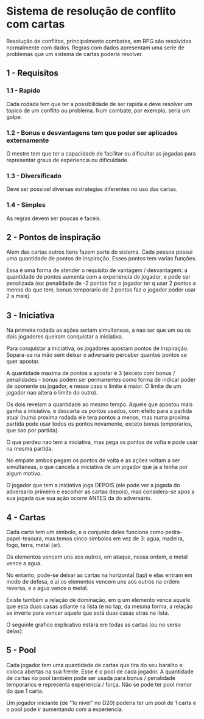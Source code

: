 # Sistema de resolução de conflito com cartas

Resolução de conflitos, principalmente combates, em RPG são resolvidos normalmente com dados. Regras com dados apresentam uma serie de problemas 
que um sistema de cartas poderia resolver.

## 1 - Requisitos

### 1.1 - Rapido
Cada rodada tem que ter a possibilidade de ser rapida e deve resolver um topico de um conflito ou problema. Num combate, por exemplo, seria um golpe.

### 1.2 - Bonus e desvantagens tem que poder ser aplicados externamente
O mestre tem que ter a capacidade de facilitar ou dificultar as jogadas para representar graus de experiencia ou dificuldade.

### 1.3 - Diversificado
Deve ser possivel diversas estrategias diferentes no uso das cartas.

### 1.4 - Simples
As regras devem ser poucas e faceis.

## 2 - Pontos de inspiração

Alem das cartas outros itens fazem parte do sistema. Cada pessoa possui uma quantidade de pontos de inspiração. Esses pontos tem varias funções.

Essa é uma forma de atender o requisito de vantagem / desvantagem: a quantidade de pontos aumenta com a experiencia do jogador, e pode ser penalizada
(ex: penalidade de -2 pontos faz o jogador ter q usar 2 pontos a menos do que tem, bonus temporario de 2 pontos faz o jogador poder usar 2 a mais). 

## 3 - Iniciativa

Na primeira rodada as ações seriam simultaneas, a nao ser que um ou os dois jogadores queiram conquistar a iniciativa.

Para conquistar a iniciativa, os jogadores apostam pontos de inspiração. Separa-se na mão sem deixar o adversario perceber quantos pontos se quer apostar.

A quantidade maxima de pontos a apostar é 3 (exceto com bonus / penalidades - bonus podem ser permanentes como forma de indicar poder de oponente ou jogador,
e nesse caso o limite é maior. O limite de um jogador nao altera o limite do outro).

Os dois revelam a quantidade ao mesmo tempo. Aquele que apostou mais ganha a iniciativa, e descarta os pontos usados, com efeito para a partida atual 
(numa proxima rodada ele tera pontos a menos, mas numa proxima partida pode usar todos os pontos novamente, exceto bonus temporarios, que sao por partida).

O que perdeu nao tem a iniciativa, mas pega os pontos de volta e pode usar na mesma partida.

No empate ambos pegam os pontos de volta e as ações voltam a ser simultaneas, o que cancela a iniciativa de um jogador que ja a tenha por algum motivo.

O jogador que tem a iniciativa joga DEPOIS (ele pode ver a jogada do adversario primeiro e escolher as cartas depois), mas considera-se apos a sua jogada que 
sua ação ocorre ANTES da do adversário.

## 4 - Cartas

Cada carta tem um simbolo, e o conjunto deles funciona como pedra-papel-tesoura, mas temos cinco simbolos em vez de 3: agua, madeira, fogo, terra, metal (ar). 

Os elementos vencem uns aos outros, em ataque, nessa ordem, e metal vence a agua.

No entanto, pode-se deixar as cartas na horizontal (tap) e elas entram em modo de defesa, e ai os elementos vencem uns aos outros na ordem reversa, e a agua 
vence o metal.

Existe também a relação de dominação, em q um elemento vence aquele que esta duas casas adiante na lista (e no tap, da mesma forma, a relação se inverte para 
vencer aquele que está duas casas atras na lista.

O seguinte grafico explicativo estará em todas as cartas (ou no verso delas):


## 5 - Pool

Cada jogador tem uma quantidade de cartas que tira do seu baralho e coloca abertas na sua frente. Esse é o pool de cada jogador. A quantidade de cartas no pool
também pode ser usada para bonus / penalidade temporarios e representa experiencia / força. Não se pode ter pool menor do que 1 carta.

Um jogador iniciante (de "1o nivel" no D20) poderia ter um pool de 1 carta e o pool pode ir aumentando com a experiencia.







